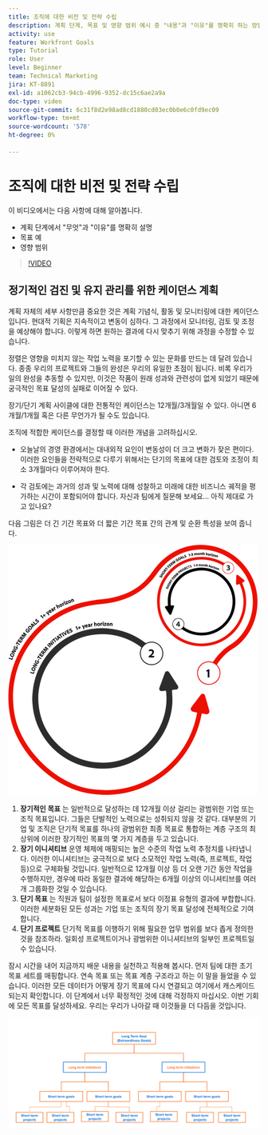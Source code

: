 ```yaml
---
title: 조직에 대한 비전 및 전략 수립
description: 계획 단계, 목표 및 영향 범위 예시 중 "내용"과 "이유"를 명확히 하는 방법에 대해 알아봅니다.
activity: use
feature: Workfront Goals
type: Tutorial
role: User
level: Beginner
team: Technical Marketing
jira: KT-8891
exl-id: a1062cb3-94cb-4996-9352-dc15c6ae2a9a
doc-type: video
source-git-commit: 6c31f8d2e98ad8cd1880cd03ec0b0e6c0fd9ec09
workflow-type: tm+mt
source-wordcount: '578'
ht-degree: 0%

---
```


# 조직에 대한 비전 및 전략 수립

이 비디오에서는 다음 사항에 대해 알아봅니다.

* 계획 단계에서 &quot;무엇&quot;과 &quot;이유&quot;를 명확히 설명
* 목표 예
* 영향 범위

>[!VIDEO](https://video.tv.adobe.com/v/335185/?quality=12&learn=on)

## 정기적인 검진 및 유지 관리를 위한 케이던스 계획

계획 자체의 세부 사항만큼 중요한 것은 계획 기념식, 활동 및 모니터링에 대한 케이던스입니다. 현대적 기획은 지속적이고 변동이 심하다. 그 과정에서 모니터링, 검토 및 조정을 예상해야 합니다. 이렇게 하면 원하는 결과에 다시 맞추기 위해 과정을 수정할 수 있습니다.

정렬은 영향을 미치지 않는 작업 노력을 포기할 수 있는 문화를 만드는 데 달려 있습니다. 종종 우리의 프로젝트와 그들의 완성은 우리의 유일한 초점이 됩니다. 비록 우리가 일의 완성을 추동할 수 있지만, 이것은 작품이 원래 성과와 관련성이 없게 되었기 때문에 궁극적인 목표 달성의 실패로 이어질 수 있다.

장기/단기 계획 사이클에 대한 전통적인 케이던스는 12개월/3개월일 수 있다. 아니면 6개월/1개월 혹은 다른 무언가가 될 수도 있습니다.

조직에 적합한 케이던스를 결정할 때 이러한 개념을 고려하십시오.

* 오늘날의 경영 환경에서는 대내외적 요인이 변동성이 더 크고 변화가 잦은 편이다. 이러한 요인들을 전략적으로 다루기 위해서는 단기의 목표에 대한 검토와 조정이 최소 3개월마다 이루어져야 한다.

* 각 검토에는 과거의 성과 및 노력에 대해 성찰하고 미래에 대한 비즈니스 궤적을 평가하는 시간이 포함되어야 합니다. 자신과 팀에게 질문해 보세요... 아직 제대로 가고 있나요?

다음 그림은 더 긴 기간 목표와 더 짧은 기간 목표 간의 관계 및 순환 특성을 보여 줍니다.

![전략적 실행 주기에 대한 그래픽](assets/02-workfront-goals-strategic-execution-cycle.png)

1. **장기적인 목표** 는 일반적으로 달성하는 데 12개월 이상 걸리는 광범위한 기업 또는 조직 목표입니다. 그들은 단발적인 노력으로는 성취되지 않을 것 같다. 대부분의 기업 및 조직은 단기적 목표를 하나의 광범위한 최종 목표로 통합하는 계층 구조의 최상위에 이러한 장기적인 목표의 몇 가지 계층을 두고 있습니다.
1. **장기 이니셔티브** 운영 체제에 매핑되는 높은 수준의 작업 노력 추정치를 나타냅니다. 이러한 이니셔티브는 궁극적으로 보다 소모적인 작업 노력(즉, 프로젝트, 작업 등)으로 구체화될 것입니다. 일반적으로 12개월 이상 등 더 오랜 기간 동안 작업을 수행하지만, 경우에 따라 동일한 결과에 해당하는 6개월 이상의 이니셔티브를 여러 개 그룹화한 것일 수 있습니다.
1. **단기 목표** 는 직원과 팀이 설정한 목표로서 보다 이정표 유형의 결과에 부합합니다. 이러한 세분화된 모든 성과는 기업 또는 조직의 장기 목표 달성에 전체적으로 기여합니다.
1. **단기 프로젝트** 단기적 목표를 이행하기 위해 필요한 업무 범위를 보다 좁게 정의한 것을 참조하라. 일회성 프로젝트이거나 광범위한 이니셔티브의 일부인 프로젝트일 수 있습니다.

<!--
Your turn graphic
-->

잠시 시간을 내어 지금까지 배운 내용을 실천하고 적용해 봅시다. 먼저 팀에 대한 초기 목표 세트를 매핑합니다. 연속 목표 또는 목표 계층 구조라고 하는 이 말을 들었을 수 있습니다. 이러한 모든 데이터가 어떻게 장기 목표에 다시 연결되고 여기에서 캐스케이드되는지 확인합니다. 이 단계에서 너무 확정적인 것에 대해 걱정하지 마십시오. 이번 기회에 모든 목표를 달성하세요. 우리는 우리가 나아갈 때 이것들을 더 다듬을 것입니다.

![단기적 및 장기적 목표를 매핑하는 그래픽](assets/03-workfront-goals-goal-mapping.png)
